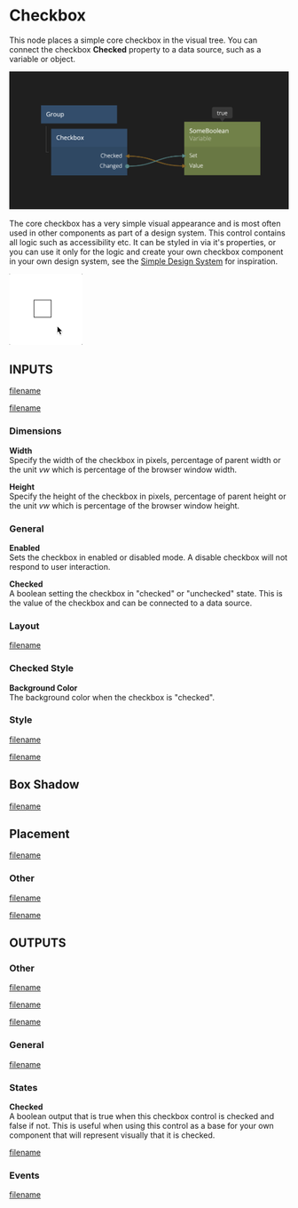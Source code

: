 # Checkbox

This node places a simple core checkbox in the visual tree. You can connect the checkbox **Checked** property to a data source, such as a variable or object.

<div class="ndl-images">
    <img src="/nodes/visual/checkbox.png" class="ndl-image large"></img>  
</div>

The core checkbox has a very simple visual appearance and is most often used in other components as part of a design system. This control contains all logic such as accessibility etc. It can be styled in via it's properties, or you can use it only for the logic and create your own checkbox component in your own design system, see the [Simple Design System](/modules/sds-v3/) for inspiration.

<div class="ndl-images">
    <img src="/nodes/visual/checkbox.gif" class="ndl-image small"></img>  
</div>

## INPUTS

[filename](./margin-only.md ':include')

[filename](./alignment.md ':include')

### Dimensions

**Width**  
Specify the width of the checkbox in pixels, percentage of parent width or the unit _vw_ which is percentage of the browser window width.

**Height**  
Specify the height of the checkbox in pixels, percentage of parent height or the unit _vw_ which is percentage of the browser window height.

### General

**Enabled**  
Sets the checkbox in enabled or disabled mode. A disable checkbox will not respond to user interaction.

**Checked**  
A boolean setting the checkbox in "checked" or "unchecked" state. This is the value of the checkbox and can be connected to a data source.

### Layout

[filename](./position.md ':include')

### Checked Style

**Background Color**  
The background color when the checkbox is "checked".

### Style

[filename](./visibility-styles.md ':include')

[filename](./bg-and-border-styles.md ':include')

## Box Shadow

[filename](./box-shadow-styles.md ':include')

## Placement  

[filename](./placement-styles.md ':include')


### Other

[filename](./pointer-events-and-mounted.md ':include')


[filename](../advanced-style.md ':include')


## OUTPUTS

### Other  
[filename](./child-index-and-this-outputs.md ':include')

[filename](./bounding-box-outputs.md ':include')

[filename](./mounted-outputs.md ':include')

### General  
[filename](./control-id-output.md ':include')

### States   

**Checked**  
A boolean output that is true when this checkbox control is checked and false if not. This is useful when using this control as a base for your own component that will represent visually that it is checked.

[filename](./control-states-outputs.md ':include')

### Events

[filename](./control-events-outputs.md ':include')

